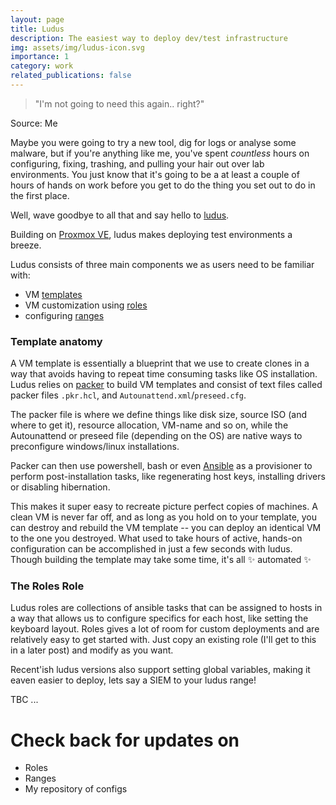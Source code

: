```yaml
---
layout: page
title: Ludus
description: The easiest way to deploy dev/test infrastructure
img: assets/img/ludus-icon.svg
importance: 1
category: work
related_publications: false
---
```


> "I'm not going to need this again.. right?"

<div class="caption">Source: Me</div>

Maybe you were going to try a new tool, dig for logs or analyse some malware, but if you're anything like me, you've spent _countless_ hours on configuring, fixing, trashing, and pulling your hair out over lab environments.
You just know that it's going to be a at least a couple of hours of hands on work before you get to do the thing you set out to do in the first place.

Well, wave goodbye to all that and say hello to [ludus](https://ludus.cloud/).

Building on [Proxmox VE](https://proxmox.com/en/products/proxmox-virtual-environment/overview), ludus makes deploying test environments a breeze.

Ludus consists of three main components we as users need to be familiar with:

- VM [templates](https://docs.ludus.cloud/docs/templates)
- VM customization using [roles](https://docs.ludus.cloud/docs/roles)
- configuring [ranges](https://docs.ludus.cloud/docs/configuration)

### Template anatomy

A VM template is essentially a blueprint that we use to create clones in a way that avoids having to repeat time consuming tasks like OS installation.
Ludus relies on [packer](https://www.packer.io) to build VM templates and consist of text files called packer files `.pkr.hcl`, and `Autounattend.xml`/`preseed.cfg`.

The packer file is where we define things like disk size, source ISO (and where to get it), resource allocation, VM-name and so on, while the Autounattend or preseed file (depending on the OS) are native ways to preconfigure windows/linux installations.

Packer can then use powershell, bash or even [Ansible](https://www.ansible.com/) as a provisioner to perform post-installation tasks, like regenerating host keys, installing drivers or disabling hibernation.

This makes it super easy to recreate picture perfect copies of machines. A clean VM is never far off, and as long as you hold on to your template, you can destroy and rebuild the VM template -- you can deploy an identical VM to the one you destroyed. What used to take hours of active, hands-on configuration can be accomplished in just a few seconds with ludus. Though building the template may take some time, it's all :sparkles: automated :sparkles:

### The Roles Role

Ludus roles are collections of ansible tasks that can be assigned to hosts in a way that allows us to configure specifics for each host, like setting the keyboard layout.
Roles gives a lot of room for custom deployments and are relatively easy to get started with. Just copy an existing role (I'll get to this in a later post) and modify as you want.

Recent'ish ludus versions also support setting global variables, making it eaven easier to deploy, lets say a SIEM to your ludus range!

TBC ...

# Check back for updates on

- Roles
- Ranges
- My repository of configs
